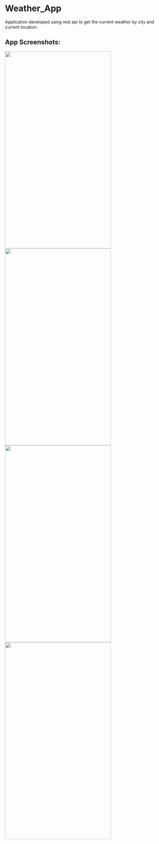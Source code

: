 # Weather_App

Application developed using rest api to get the current weather by city and current location.

## App Screenshots:


<img src="https://user-images.githubusercontent.com/38282882/191264518-6a836b03-73a9-4beb-b037-30b545e06fb6.jpeg" width="350" height="650">
<img src="https://user-images.githubusercontent.com/38282882/191264524-7a1e0bf1-5304-4e85-b9f8-187d6833ce3b.jpeg" width="350" height="650">
<img src="https://user-images.githubusercontent.com/38282882/191264528-c582443a-3af5-43e4-9527-618c6244f0b3.jpeg" width="350" height="650">
<img src="https://user-images.githubusercontent.com/38282882/191264532-c29df225-0e0a-459d-b165-49e80ca9ff87.jpeg" width="350" height="650">

